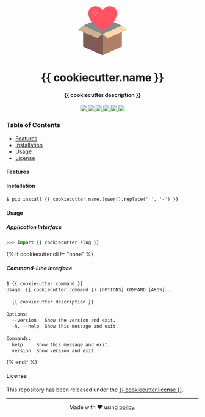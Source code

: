 <div align="center">
  <img src=".github/assets/logo.png" height="128">
  <h1>
      {{ cookiecutter.name }}
  </h1>
  <h4>{{ cookiecutter.description }}</h4>
</div>

<p align="center">
    <a href="https://travis-ci.org/{{ cookiecutter.repo_service_username }}/{{ cookiecutter.repo_service_reponame }}">
      <img src="https://img.shields.io/travis/{{ cookiecutter.repo_service_username }}/{{ cookiecutter.repo_service_reponame }}.svg?style=flat-square">
    </a>
    <a href="https://coveralls.io/github/{{ cookiecutter.repo_service_username }}/{{ cookiecutter.repo_service_reponame }}">
      <img src="https://img.shields.io/coveralls/github/{{ cookiecutter.repo_service_username }}/{{ cookiecutter.repo_service_reponame }}.svg?style=flat-square">
    </a>
    <a href="https://pypi.org/project/{{ cookiecutter.name.lower().replace(' ', '-') }}/">
      <img src="https://img.shields.io/pypi/v/{{ cookiecutter.name.lower().replace(' ', '-') }}.svg?style=flat-square">
    </a>
    <a href="https://pypi.org/project/{{ cookiecutter.name.lower().replace(' ', '-') }}/">
      <img src="https://img.shields.io/pypi/l/{{ cookiecutter.name.lower().replace(' ', '-') }}.svg?style=flat-square">
    </a>
    <a href="https://pypi.org/project/{{ cookiecutter.name.lower().replace(' ', '-') }}/">
		  <img src="https://img.shields.io/pypi/pyversions/{{ cookiecutter.name.lower().replace(' ', '-') }}.svg?style=flat-square">
	  </a>
    <a href="https://git.io/boilpy">
      <img src="https://img.shields.io/badge/made%20with-boilpy-red.svg?style=flat-square">
    </a>
</p>

### Table of Contents
* [Features](#features)
* [Installation](#installation)
* [Usage](#usage)
* [License](#license)

#### Features


#### Installation

```shell
$ pip install {{ cookiecutter.name.lower().replace(' ', '-') }}
```

#### Usage

##### Application Interface

```python
>>> import {{ cookiecutter.slug }}
```

{% if cookiecutter.cli != "none" %}
##### Command-Line Interface

```console
$ {{ cookiecutter.command }}
Usage: {{ cookiecutter.command }} [OPTIONS] COMMAND [ARGS]...

  {{ cookiecutter.description }}

Options:
  --version   Show the version and exit.
  -h, --help  Show this message and exit.

Commands:
  help     Show this message and exit.
  version  Show version and exit.
```
{% endif %}

#### License

This repository has been released under the [{{ cookiecutter.license }}](LICENSE).

---

<div align="center">
  Made with ❤️ using <a href="https://git.io/boilpy">boilpy</a>.
</div>